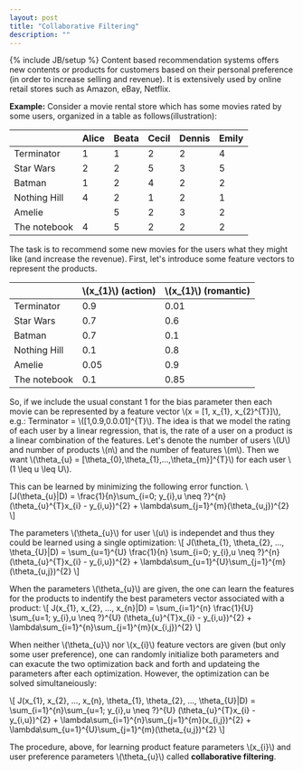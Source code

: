 ```yaml
---
layout: post
title: "Collaborative Filtering"
description: ""
---
```

{% include JB/setup %}
Content based recommendation systems offers new contents or products for customers based on their personal preference (in order to increase selling and revenue). It is extensively used by online retail stores such as Amazon, eBay, Netflix.

**Example:** Consider a movie rental store which has some movies rated by some users, organized in a table as follows(illustration):

|              | Alice | Beata | Cecil | Dennis | Emily |
|--------------|-------|-------|-------|--------|-------|
| Terminator   | 1     | 1     | 2     | 2      | 4     |
| Star Wars    | 2     | 2     | 5     | 3      | 5     |
| Batman       | 1     | 2     | 4     | 2      | 2     |
| Nothing Hill | 4     | 2     | 1     | 2      | 1     |
| Amelie       |       | 5     | 2     | 3      | 2     |
| The notebook | 4     | 5     | 2     | 2      | 2     |

The task is to recommend some new movies for the users what they might like (and increase the revenue).
First, let's introduce some feature vectors to represent the products.

|              | \\(x_{1}\\) (action) | \\(x_{1}\\) (romantic) |
|--------------|----------------------|------------------------|
| Terminator   | 0.9                  | 0.01                   |
| Star Wars    | 0.7                  | 0.6                    |
| Batman       | 0.7                  | 0.1                    |
| Nothing Hill | 0.1                  | 0.8                    |
| Amelie       | 0.05                 | 0.9                    |
| The notebook | 0.1                  | 0.85                   |

So, if we include the usual constant 1 for the bias parameter then each movie can be represented by a feature vector \\(x = [1, x_{1}, x_{2}^{T}]\\), e.g.: Terminator = \\([1,0.9,0.0.01]^{T}\\).
The idea is that we model the rating of each user by a linear regression, that is, the rate of a user on a product is a linear combination of the features. Let's denote the number of users \\(U\\) and number of products \\(n\\) and the number of features \\(m\\). Then we want \\(\theta_{u} = [\theta_{0},\theta_{1},...,\theta_{m}]^{T}\\) for each user \\(1 \leq u \leq U\\).

This can be learned by minimizing the following error function.
\\[J(\theta_{u}|D) = \frac{1}{n}\sum_{i=0; y_{i},u \neq ?}^{n}(\theta_{u}^{T}x_{i} - y_{i,u})^{2} + \lambda\sum_{j=1}^{m}(\theta_{u,j})^{2} \\]

The parameters \\(\theta_{u}\\) for user \\(u\\) is independet and thus they could be learned using a single optimization:
\\[ J(\theta_{1}, \theta_{2}, ..., \theta_{U}|D) = \sum_{u=1}^{U} \frac{1}{n} \sum_{i=0; y_{i},u \neq ?}^{n} (\theta_{u}^{T}x_{i} - y_{i,u})^{2} + \lambda\sum_{u=1}^{U}\sum_{j=1}^{m}(\theta_{u,j})^{2}  \\]

When the parameters \\(\theta_{u}\\) are given, the one can learn the features for the products to indentify the best parameters vector associated with a product:
\\[ J(x_{1}, x_{2}, ..., x_{n}|D) = \sum_{i=1}^{n} \frac{1}{U} \sum_{u=1; y_{i},u \neq ?}^{U} (\theta_{u}^{T}x_{i} - y_{i,u})^{2} + \lambda\sum_{i=1}^{n}\sum_{j=1}^{m}(x_{i,j})^{2}  \\]

When neither \\(\theta_{u}\\) nor \\(x_{i}\\) feature vectors are given (but only some user preference), one can randomly initialize both parameters and can exacute the two optimization back and forth and updateing the parameters after each optimization. However, the optimization can be solved simultaneiously: 

\\[ J(x_{1}, x_{2}, ..., x_{n}, \theta_{1}, \theta_{2}, ..., \theta_{U}|D) = \sum_{i=1}^{n}\sum_{u=1; y_{i},u \neq ?}^{U} (\theta_{u}^{T}x_{i} - y_{i,u})^{2} + \lambda\sum_{i=1}^{n}\sum_{j=1}^{m}(x_{i,j})^{2} + \lambda\sum_{u=1}^{U}\sum_{j=1}^{m}(\theta_{u,j})^{2}  \\]

The procedure, above, for learning product feature parameters \\(x_{i}\\) and user preference parameters \\(\theta_{u}\\) called **collaborative filtering**. 